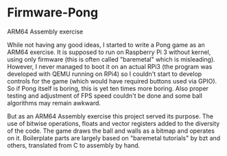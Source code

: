 # Firmware-Pong
ARM64 Assembly exercise

While not having any good ideas, I started to write a Pong game as an ARM64 exercise. It is supposed to run on Raspberry Pi 3 without kernel, using only firmware (this is often called "baremetal" which is misleading). However, I never managed to boot it on an actual RPi3 (the program was developed with QEMU running on RPi4) so I couldn't start to develop controls for the game (which would have required buttons used via GPIO). So if Pong itself is boring, this is yet ten times more boring. Also proper testing and adjustment of FPS speed couldn't be done and some ball algorithms may remain awkward.

But as an ARM64 Assembly exercise this project served its purpose. The use of bitwise operations, floats and vector registers added to the diversity of the code. The game draws the ball and walls as a bitmap and operates on it. Boilerplate parts are largely based on "baremetal tutorials" by bzt and others, translated from C to assembly by hand.
